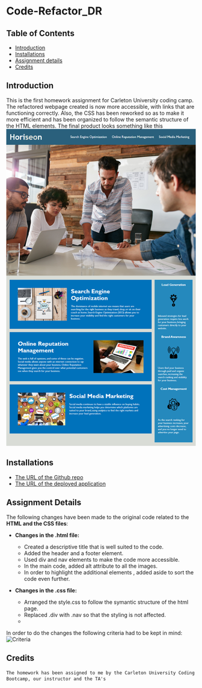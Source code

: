 # Code-Refactor_DR

## Table of Contents
* [Introduction](#introduction)
* [Installations](#installations)
* [Assignment details](#details)
* [Credits](#credits)

 ## Introduction 
 This is the first homework assignment for Carleton University coding camp. The refactored webpage  created is now more accessible, with links that are functioning correctly. Also, the CSS has been reworked so as to make it more efficient and has been organized to follow the semantic structure of the HTML elements.
 The final product looks something like this
  ![Final Image](Assets/html-css-git-homework.png)
 
 ## Installations
   * [The URL of the Github repo](https://github.com/Dipti2021/Code-Refactor_DR)
   * [The URL of the deployed application](https://dipti2021.github.io/Code-Refactor_DR/Develop/index.html)
 
 ## Assignment Details
 The following changes have been made to the original code related to the __HTML and the CSS files__:
 * __Changes in the .html file:__ 
    *  Created a descriptive title that is well suited to the code.
    *  Added the header  and a footer element.
    *  Used div and nav elements to make the code more accessible.
    *  In the main code, added alt attribute to all the images.
    *  In order to highlight the additional elements , added aside to sort the code even further.
    
  * __Changes in the .css file:__
    * Arranged the style.css to follow the symantic structure of the html page.
    * Replaced .div with .nav so that the styling is not affected.
    *
   In order to do the changes the following criteria had to be kept in mind:
    ![Criteria](Users/razda/homeworks/details.png)
    
    
   ## Credits
    The homework has been assigned to me by the Carleton University Coding Bootcamp, our instructor and the TA's
   
     
 
 
 
